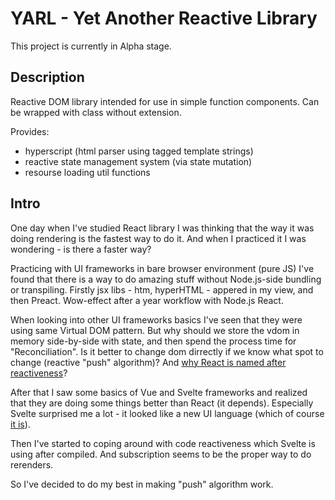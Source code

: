 # YARL - Yet Another Reactive Library
This project is currently in Alpha stage.

## Description

Reactive DOM library intended for use in simple function components. Can be wrapped with class without extension.

Provides:
- hyperscript (html parser using tagged template strings)
- reactive state management system (via state mutation)
- resourse loading util functions


## Intro

One day when I've studied React library I was thinking that the way it was doing rendering is the fastest way to do it. And when I practiced it I was wondering - is there a faster way?

Practicing with UI frameworks in bare browser environment (pure JS) I've found that there is a way to do amazing stuff without Node.js-side bundling or transpiling. Firstly jsx libs - htm, hyperHTML - appered in my view, and then Preact. Wow-effect after a year workflow with Node.js React.

When looking into other UI frameworks basics I've seen that they were using same Virtual DOM pattern. But why should we store the vdom in memory side-by-side with state, and then spend the process time for "Reconciliation". Is it better to change dom dirrectly if we know what spot to change (reactive "push" algorithm)? And [why React is named after reactiveness](https://dev.to/this-is-learning/how-react-isn-t-reactive-and-why-you-shouldn-t-care-152m)?

After that I saw some basics of Vue and Svelte frameworks and realized that they are doing some things better than React (it depends). Especially Svelte surprised me a lot - it looked like a new UI language (which of course [it is](https://gist.github.com/Rich-Harris/0f910048478c2a6505d1c32185b61934)).

Then I've started to coping around with code reactiveness which Svelte is using after compiled. And subscription seems to be the proper way to do rerenders.

So I've decided to do my best in making "push" algorithm work.
